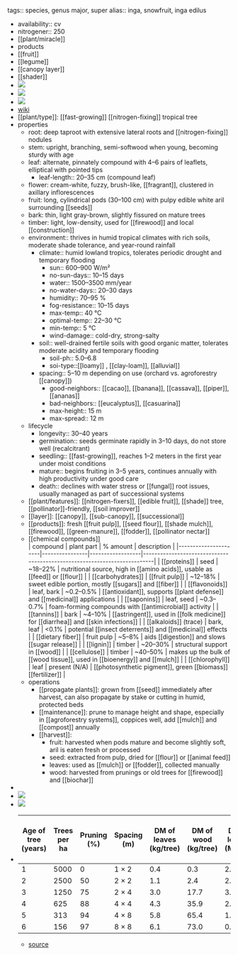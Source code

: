 tags:: species, genus major, super
alias:: inga, snowfruit, inga edilus

- availability:: cv
- nitrogener:: 250
- [[plant/miracle]]
- products
- [[fruit]]
- [[legume]]
- [[canopy layer]]
- [[shader]]
- ![](https://peach-geographical-bat-397.mypinata.cloud/ipfs/QmWydt72tNvQizZmCb7ZCvtut6didjT5uqSxvmXbBUxs5P)
- ![](https://peach-geographical-bat-397.mypinata.cloud/ipfs/QmNSBkfGTpPK5pXFFD9C2iapHtsRkpZZ86cB2c74oPvV5M)
- ![](https://peach-geographical-bat-397.mypinata.cloud/ipfs/QmR84KRKJ5hawM7dbqqGwvkauwNgh4Wn9y1s9Ghfy6pE38)
- [wiki](https://en.wikipedia.org/wiki/Inga_edulis)
- [[plant/type]]: [[fast-growing]] [[nitrogen-fixing]] tropical tree
- properties
	- root: deep taproot with extensive lateral roots and [[nitrogen-fixing]] nodules
	- stem: upright, branching, semi-softwood when young, becoming sturdy with age
	- leaf: alternate, pinnately compound with 4–6 pairs of leaflets, elliptical with pointed tips
		- leaf-length:: 20–35 cm (compound leaf)
	- flower: cream-white, fuzzy, brush-like, [[fragrant]], clustered in axillary inflorescences
	- fruit: long, cylindrical pods (30–100 cm) with pulpy edible white aril surrounding [[seeds]]
	- bark: thin, light gray-brown, slightly fissured on mature trees
	- timber: light, low-density, used for [[firewood]] and local [[construction]]
	- environment:: thrives in humid tropical climates with rich soils, moderate shade tolerance, and year-round rainfall
		- climate:: humid lowland tropics, tolerates periodic drought and temporary flooding
			- sun:: 600–900 W/m²
			- no-sun-days:: 10–15 days
			- water:: 1500–3500 mm/year
			- no-water-days:: 20–30 days
			- humidity:: 70–95 %
			- fog-resistance:: 10–15 days
			- max-temp:: 40 °C
			- optimal-temp:: 22–30 °C
			- min-temp:: 5 °C
			- wind-damage:: cold-dry, strong-salty
		- soil:: well-drained fertile soils with good organic matter, tolerates moderate acidity and temporary flooding
			- soil-ph:: 5.0–6.8
			- soi-type::[[loamy]] , [[clay-loam]], [[alluvial]]
		- spacing:: 5–10 m depending on use (orchard vs. agroforestry [[canopy]])
			- good-neighbors:: [[cacao]], [[banana]], [[cassava]], [[piper]], [[ananas]]
			- bad-neighbors:: [[eucalyptus]], [[casuarina]]
			- max-height:: 15 m
			- max-spread:: 12 m
	- lifecycle
		- longevity:: 30–40 years
		- germination:: seeds germinate rapidly in 3–10 days, do not store well (recalcitrant)
		- seedling:: [[fast-growing]], reaches 1–2 meters in the first year under moist conditions
		- mature:: begins fruiting in 3–5 years, continues annually with high productivity under good care
		- death:: declines with water stress or [[fungal]] root issues, usually managed as part of successional systems
	- [[plant/features]]: [[nitrogen-fixers]], [[edible fruit]], [[shade]] tree, [[pollinator]]-friendly, [[soil improver]]
	- [[layer]]: [[canopy]], [[sub-canopy]], [[successional]]
	- [[products]]: fresh [[fruit pulp]], [[seed flour]], [[shade mulch]], [[firewood]], [[green-manure]], [[fodder]], [[pollinator nectar]]
	- [[chemical compounds]]  
	  | compound             | plant part     | % amount         | description                                                              |
	  |----------------------|----------------|------------------|--------------------------------------------------------------------------|
	  | [[proteins]]              | seed           | ~18–22%          | nutritional source, high in [[amino acids]], usable as [[feed]] or [[flour]]         |
	  | [[carbohydrates]]        | [[fruit pulp]]     | ~12–18%          | sweet edible portion, mostly [[sugars]] and [[fiber]]                            |
	  | [[flavonoids]]           | leaf, bark     | ~0.2–0.5%        | [[antioxidant]], supports [[plant defense]] and [[medicinal]] applications           |
	  | [[saponins]]             | leaf, seed     | ~0.3–0.7%        | foam-forming compounds with [[antimicrobial]] activity                       |
	  | [[tannins]]              | bark           | ~4–10%           | [[astringent]], used in [[folk medicine]] for [[diarrhea]] and [[skin infections]]       |
	  | [[alkaloids]] (trace)    | bark, leaf     | <0.1%            | potential [[insect deterrents]] and [[medicinal]] effects                        |
	  | [[dietary fiber]]     | fruit pulp     | ~5–8%            | aids [[digestion]] and slows [[sugar release]]                                   |
	  | [[lignin]]               | timber         | ~20–30%          | structural support in [[wood]]                                               |
	  | [[cellulose]]            | timber         | ~40–50%          | makes up the bulk of [[wood tissue]], used in [[bioenergy]] and [[mulch]]            |
	  | [[chlorophyll]]          | leaf           | present (N/A)    | [[photosynthetic pigment]], green [[biomass]] [[fertilizer]]                         |
	- operations
		- [[propagate plants]]: grown from [[seed]] immediately after harvest, can also propagate by stake or cutting in humid, protected beds
		- [[maintenance]]: prune to manage height and shape, especially in [[agroforestry systems]], coppices well, add [[mulch]] and [[compost]] annually
		- [[harvest]]:
			- fruit: harvested when pods mature and become slightly soft, aril is eaten fresh or processed
			- seed: extracted from pulp, dried for [[flour]] or [[animal feed]]
			- leaves: used as [[mulch]] or [[fodder]], collected manually
			- wood: harvested from prunings or old trees for [[firewood]] and [[biochar]]
-
- ![](https://peach-geographical-bat-397.mypinata.cloud/ipfs/QmR84KRKJ5hawM7dbqqGwvkauwNgh4Wn9y1s9Ghfy6pE38)
- ![](https://peach-geographical-bat-397.mypinata.cloud/ipfs/QmR84KRKJ5hawM7dbqqGwvkauwNgh4Wn9y1s9Ghfy6pE38)
- | Age of tree (years) | Trees per ha | Pruning (%) | Spacing (m) | DM of leaves (kg/tree) | DM of wood (kg/tree) | DM of leaves (Mg/ha) | DM of wood (Mg/ha) | Total above-ground biomass (Mg/ha) |
  |---------------------|--------------|-------------|-------------|------------------------|----------------------|----------------------|--------------------|-----------------------------------|
  | 1                   | 5000         | 0           | 1 × 2       | 0.4                    | 0.3                  | 2.10                 | 1.65               | 3.75                              |
  | 2                   | 2500         | 50          | 2 × 2       | 1.1                    | 2.4                  | 2.80                 | 6.08               | 8.88                              |
  | 3                   | 1250         | 75          | 2 × 4       | 3.0                    | 17.7                 | 3.78                 | 22.11              | 25.89                             |
  | 4                   | 625          | 88          | 4 × 4       | 4.3                    | 35.9                 | 2.69                 | 22.43              | 25.12                             |
  | 5                   | 313          | 94          | 4 × 8       | 5.8                    | 65.4                 | 1.82                 | 20.48              | 22.29                             |
  | 6                   | 156          | 97          | 8 × 8       | 6.1                    | 73.0                 | 0.95                 | 11.39              | 12.34                             |
	- [source](http://www.icabr.com/agricultura/pdf_files/vol_43_4_pdf/lojka.pdf)